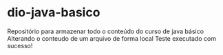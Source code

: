 # dio-java-basico
Repositório para armazenar todo o conteúdo do curso de java básico
Alterando o conteudo de um arquivo de forma local
Teste executado com sucesso!


